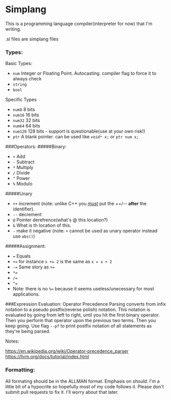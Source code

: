 # Simplang
This is a programming language compiler(interpreter for now) that I'm writing.

.sl files are simplang files

### Types:

Basic Types:

- `num`       Integer or Floating Point. Autocasting. compiler flag to force it to always check
- `string`
- `bool`

Specific Types
- `num8`      8 bits
- `num16`     16 bits
- `num32`     32 bits
- `num64`     64 bits
- `num128`    128 bits - support is questionable(use at your own risk!)
- `ptr`        A blank pointer. can be used like `void* x;` or `ptr num x;` 

###Operators:
#####Binary:
- `+` Add
- `-` Subtract
- `*` Multiply
- `/` Divide
- `^` Power
- `%` Modulo

#####Unary

- `++` increment (note: unlike C++ you <i><u>must</u></i> put the ++/-- <b>after</b> the identifier).
- `--` decrement
- `@` Pointer derefrence(what's @ this location?)
- `&` What is th location of this.
- `-` make it negative (note: `+` cannot be used as unary operator instead use `abs()`)

#####Assignment:
- `=` Equals
- `+=`  for instance `x += 2` is the same as `x = x + 2`
- `-=` Same story as `+=`
- `*=`
- `/=`
- `^=` 
- Note: there is no `%=` because it seems useless/unecessary for most applications.


###Expression Evaluation:
Operator Precedence Parsing converts from infix notation to a pseudo postfix(reverse polish) notation.
This notation is evaluated by going from left to right, until you hit the first binary operator.
 Then you perform that operator upon the previous two terms. Then you keep going. Use flag `--pf` to print postfix notation of all statements as they're being parsed.


Notes:

https://en.wikipedia.org/wiki/Operator-precedence_parser
https://llvm.org/docs/tutorial/index.html

### Formatting:
All formating should be in the ALLMAN format. Emphasis on <i>should</i>. I'm a little bit of a hypocrite so hopefully most of my code follows it. Please don't submit pull requests to fix it. I'll worry about that later.